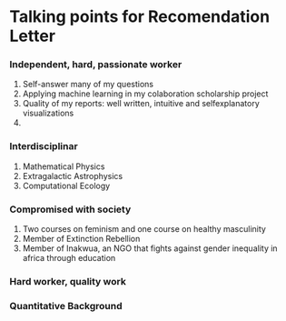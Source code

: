 # Talking points for Recomendation Letter
### Independent, hard, passionate worker
1. Self-answer many of my questions
2. Applying machine learning in my colaboration scholarship project
3. Quality of my reports: well written, intuitive and selfexplanatory visualizations
4. 
### Interdisciplinar
1. Mathematical Physics
2. Extragalactic Astrophysics
3. Computational Ecology
### Compromised with society
1. Two courses on feminism and one course on healthy masculinity
2. Member of Extinction Rebellion 
3. Member of Inakwua, an NGO that fights against gender inequality in africa through education 
### Hard worker, quality work
### Quantitative Background
